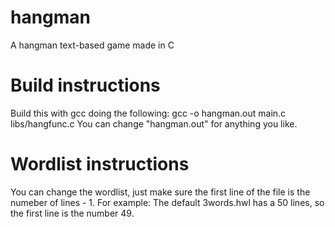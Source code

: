 # hangman
A hangman text-based game made in C

# Build instructions
Build this with gcc doing the following: 
gcc -o hangman.out main.c libs/hangfunc.c
You can change "hangman.out" for anything you like.

# Wordlist instructions
You can change the wordlist, just make sure the first line of the file is the numeber of lines - 1.
For example:
The default 3words.hwl has a 50 lines, so the first line is the number 49.
